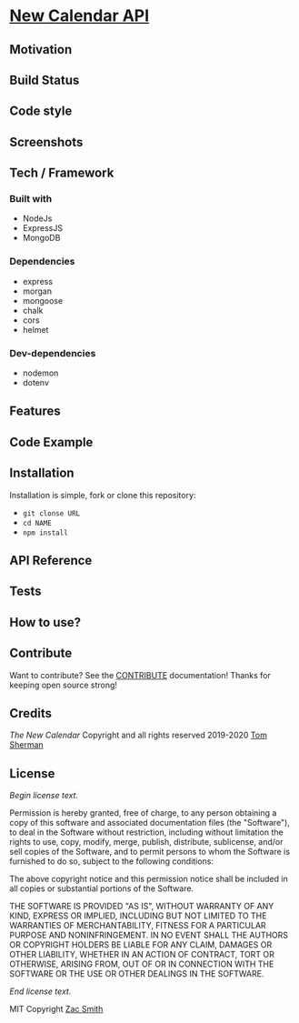 # [New Calendar API](https://new-calendar-be.herokuapp.com/)

## Motivation

## Build Status

## Code style

## Screenshots

## Tech / Framework

### Built with

- NodeJs
- ExpressJS
- MongoDB

### Dependencies

- express
- morgan
- mongoose
- chalk
- cors
- helmet

### Dev-dependencies

- nodemon
- dotenv

## Features

## Code Example

## Installation

Installation is simple, fork or clone this repository:

- `git clonse URL`
- `cd NAME`
- `npm install`

## API Reference

## Tests

## How to use?

## Contribute

Want to contribute? See the [CONTRIBUTE](https://github.com/mrzacsmith/new-calendar-be/blob/master/CONTRIBUTE.md) documentation! Thanks for keeping open source strong!

## Credits

_The New Calendar_ Copyright and all rights reserved 2019-2020 [Tom Sherman]()

## License

_Begin license text._

Permission is hereby granted, free of charge, to any person obtaining a copy of this software and associated documentation files (the "Software"), to deal in the Software without restriction, including without limitation the rights to use, copy, modify, merge, publish, distribute, sublicense, and/or sell copies of the Software, and to permit persons to whom the Software is furnished to do so, subject to the following conditions:

The above copyright notice and this permission notice shall be included in all copies or substantial portions of the Software.

THE SOFTWARE IS PROVIDED "AS IS", WITHOUT WARRANTY OF ANY KIND, EXPRESS OR IMPLIED, INCLUDING BUT NOT LIMITED TO THE WARRANTIES OF MERCHANTABILITY, FITNESS FOR A PARTICULAR PURPOSE AND NONINFRINGEMENT. IN NO EVENT SHALL THE AUTHORS OR COPYRIGHT HOLDERS BE LIABLE FOR ANY CLAIM, DAMAGES OR OTHER LIABILITY, WHETHER IN AN ACTION OF CONTRACT, TORT OR OTHERWISE, ARISING FROM, OUT OF OR IN CONNECTION WITH THE SOFTWARE OR THE USE OR OTHER DEALINGS IN THE SOFTWARE.

_End license text._

MIT Copyright [Zac Smith](https://github.com/mrzacsmith)
